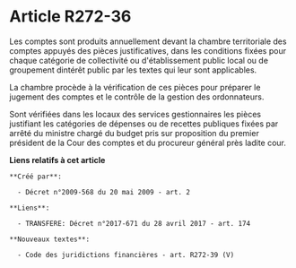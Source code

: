 # Article R272-36

Les comptes sont produits annuellement devant la chambre territoriale des comptes appuyés des pièces justificatives, dans les
conditions fixées pour chaque catégorie de collectivité ou d'établissement public local ou de groupement dintérêt public par
les textes qui leur sont applicables. 

La chambre procède à la vérification de ces pièces pour préparer le jugement des comptes et le contrôle de la gestion des
ordonnateurs. 

Sont vérifiées dans les locaux des services gestionnaires les pièces justifiant les catégories de dépenses ou de recettes
publiques fixées par arrêté du ministre chargé du budget pris sur proposition du premier président de la Cour des comptes et
du procureur général près ladite cour.

**Liens relatifs à cet article**

	**Créé par**:

	  - Décret n°2009-568 du 20 mai 2009 - art. 2

	**Liens**:

	  - TRANSFERE: Décret n°2017-671 du 28 avril 2017 - art. 174

	**Nouveaux textes**:

	  - Code des juridictions financières - art. R272-39 (V)
